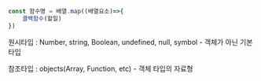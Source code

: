```javascript
const 함수명 = 배열.map((배열요소)=>{
    콜백함수(할일)
})
```

원시타입 : Number, string, Boolean, undefined, null, symbol - 객체가 아닌 기본 타입

참조타입 : objects(Array, Function, etc) - 객체 타입의 자료형
